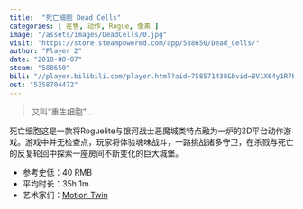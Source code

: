 ```yaml
---
title:  "死亡细胞 Dead Cells"
categories: [ 在售, 动作, Rogue, 像素 ]
image: "/assets/images/DeadCells/0.jpg"
visit: "https://store.steampowered.com/app/588650/Dead_Cells/"
author: "Player 2"
date: "2018-08-07"
steam: "588650"
bili: "//player.bilibili.com/player.html?aid=758571438&bvid=BV1X64y1R7E8&cid=353531308&page=3"
ost: "5358704472"
---
```


> 又叫“重生细胞”…

死亡细胞这是一款将Roguelite与银河战士恶魔城类特点融为一炉的2D平台动作游戏。游戏中并无检查点，玩家将体验魂味战斗，一路挑战诸多守卫，在杀戮与死亡的反复轮回中探索一座房间不断变化的巨大城堡。

- 参考史低：40 RMB
- 平均时长：35h 1m
- 艺术家们：[Motion Twin](https://motion-twin.com/en/)
